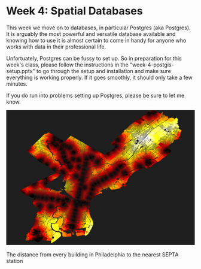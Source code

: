 # Week 4: Spatial Databases

This week we move on to databases, in particular Postgres (aka Postgres). It is arguably the most powerful and versatile database available and knowing how to use it is almost certain to come in handy for anyone who works with data in their professional life.

Unfortuately, Postgres can be fussy to set up. So in preparation for this week's class, please follow the instructions in the "week-4-postgis-setup.pptx" to go through the setup and installation and make sure everything is working properly. If it goes smoothly, it should only take a few minutes.

If you do run into problems setting up Postgres, please be sure to let me know.


![The distance from every building in Philadelphia to the nearest SEPTA station](https://github.com/MUSA-620-Spring-2018/MUSA-620-Week-4/blob/master/philly-distance-to-septa.png "The distance from every building in Philadelphia to the nearest SEPTA station")

The distance from every building in Philadelphia to the nearest SEPTA station


